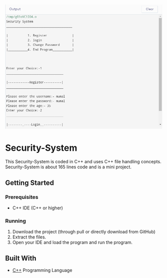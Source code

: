 
![logo](https://github.com/mumal885/Security-System/blob/main/system.png)
# Security-System
This Security-System is coded in C++ and uses C++ file handling concepts.
Security-System is about 165 lines code and is a mini project.

## Getting Started

### Prerequisites

* C++ IDE (C++ or higher)

### Running

1. Download the project (through pull or directly download from GitHub)
2. Extract the files.
3. Open your IDE and load the program and run the program.

## Built With

* [C++](https://www.geeksforgeeks.org/c-plus-plus/)  Programming Language 
